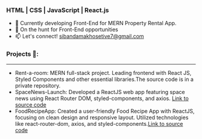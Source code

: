 ### HTML | CSS | JavaScript | React.js
* 🌱 Currently developing Front-End for MERN Property Rental App.
* 💼 On the hunt for Front-End opportunities
* 📫 Let's connect! sibandamakhosetive7@gmail.com

### Projects 🌟:
--------------------------------------------------------------------------------------------------------------------------------------------------------------------
* Rent-a-room: MERN full-stack project. Leading frontend with React JS, Styled Components and other essential libraries.The source code is in a private repository.
* SpaceNews-Launch: Developed a ReactJS web app featuring space news using React Router DOM, styled-components, and axios. [Link to source code](https://github.com/Makhosetive7/SpaceNews-Launch)
* FoodRecipeApp: Created a user-friendly Food Recipe App with ReactJS, focusing on clean design and responsive layout. Utilized technologies like react-router-dom, axios, and styled-components.[Link to source code](https://github.com/Makhosetive7/react-recipe-app)
